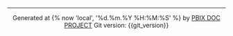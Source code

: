 
----
<p align="center">
Generated at {% now 'local', '%d.%m.%Y %H:%M:%S' %} by <a href='https://github.com/dop12/pbix_doc'>PBIX DOC PROJECT</a> Git version: {{git_version}}
</p>